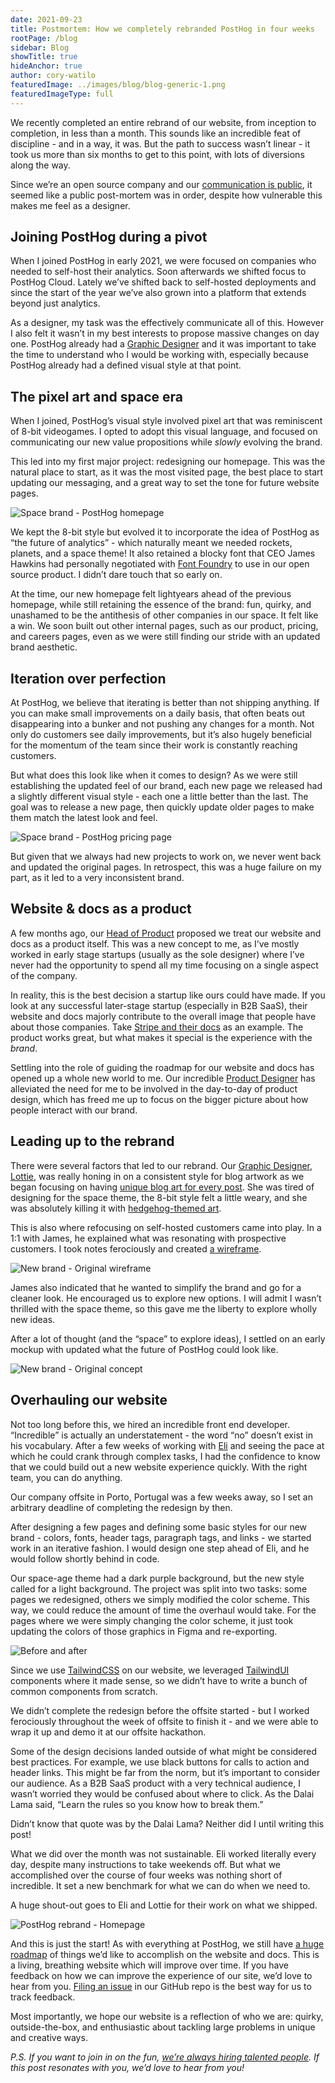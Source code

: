 ```yaml
---
date: 2021-09-23
title: Postmortem: How we completely rebranded PostHog in four weeks
rootPage: /blog
sidebar: Blog
showTitle: true
hideAnchor: true
author: cory-watilo
featuredImage: ../images/blog/blog-generic-1.png
featuredImageType: full
---
```

We recently completed an entire rebrand of our website, from inception to completion, in less than a month. This sounds like an incredible feat of discipline - and in a way, it was. But the path to success wasn’t linear - it took us more than six months to get to this point, with lots of diversions along the way.

Since we’re an open source company and our [communication is public](https://posthog.com/handbook/company/communication#public-by-default), it seemed like a public post-mortem was in order, despite how vulnerable this makes me feel as a designer.

## Joining PostHog during a pivot
When I joined PostHog in early 2021, we were focused on companies who needed to self-host their analytics. Soon afterwards we shifted focus to PostHog Cloud. Lately we’ve shifted back to self-hosted deployments and since the start of the year we’ve also grown into a platform that extends beyond just analytics.

As a designer, my task was the effectively communicate all of this. However I also felt it wasn’t in my best interests to propose massive changes on day one. PostHog already had a [Graphic Designer](https://posthog.com/handbook/company/team#lottie-coxon-graphic-designer) and it was important to take the time to understand who I would be working with, especially because PostHog already had a defined visual style at that point. 

## The pixel art and space era
When I joined, PostHog’s visual style involved pixel art that was reminiscent of 8-bit videogames. I opted to adopt this visual language, and focused on communicating our new value propositions while _slowly_ evolving the brand.

This led into my first major project: redesigning our homepage. This was the natural place to start, as it was the most visited page, the best place to start updating our messaging, and a great way to set the tone for future website pages.

![Space brand - PostHog homepage](../images/blog/brand-postmortem/space-brand-homepage.png)

We kept the 8-bit style but evolved it to incorporate the idea of PostHog as “the future of analytics” - which naturally meant we needed rockets, planets, and a space theme! It also retained a blocky font that CEO James Hawkins had personally negotiated with [Font Foundry](http://www.fontfoundry.com/) to use in our open source product. I didn’t dare touch that so early on.

At the time, our new homepage felt lightyears ahead of the previous homepage, while still retaining the essence of the brand: fun, quirky, and unashamed to be the antithesis of other companies in our space. It felt like a win.
We soon built out other internal pages, such as our product, pricing, and careers pages, even as we were still finding our stride with an updated brand aesthetic. 

## Iteration over perfection
At PostHog, we believe that iterating is better than not shipping anything. If you can make small improvements on a daily basis, that often beats out disappearing into a bunker and not pushing any changes for a month. Not only do customers see daily improvements, but it’s also hugely beneficial for the momentum of the team since their work is constantly reaching customers.

But what does this look like when it comes to design? As we were still establishing the updated feel of our brand, each new page we released had a slightly different visual style - each one a little better than the last. The goal was to release a new page, then quickly update older pages to make them match the latest look and feel.

![Space brand - PostHog pricing page](../images/blog/brand-postmortem/space-brand-pricing.png)
 
But given that we always had new projects to work on, we never went back and updated the original pages. In retrospect, this was a huge failure on my part, as it led to a very inconsistent brand.

## Website & docs as a product
A few months ago, our [Head of Product](https://posthog.com/handbook/company/team#marcus-hyett-head-of-product) proposed we treat our website and docs as a product itself. This was a new concept to me, as I’ve mostly worked in early stage startups (usually as the sole designer) where I’ve never had the opportunity to spend all my time focusing on a single aspect of the company.

In reality, this is the best decision a startup like ours could have made. If you look at any successful later-stage startup (especially in B2B SaaS), their website and docs majorly contribute to the overall image that people have about those companies. Take [Stripe and their docs](https://stripe.com/docs) as an example. The product works great, but what makes it special is the experience with the _brand_.

Settling into the role of guiding the roadmap for our website and docs has opened up a whole new world to me. Our incredible [Product Designer](https://posthog.com/handbook/company/team#chris-clark-product-designer) has alleviated the need for me to be involved in the day-to-day of product design, which has freed me up to focus on the bigger picture about how people interact with our brand.

## Leading up to the rebrand
There were several factors that led to our rebrand. Our [Graphic Designer, Lottie](https://posthog.com/handbook/company/team#lottie-coxon-graphic-designer), was really honing in on a consistent style for blog artwork as we began focusing on having [unique blog art for every post](https://posthog.com/blog). She was tired of designing for the space theme, the 8-bit style felt a little weary, and she was absolutely killing it with [hedgehog-themed art](https://posthog.com/media).

This is also where refocusing on self-hosted customers came into play. In a 1:1 with James, he explained what was resonating with prospective customers. I took notes ferociously and created [a wireframe](https://balsamiq.cloud/sd0i9zq/pxvojo4/r0A75).

![New brand - Original wireframe](../images/blog/brand-postmortem/new-brand-wireframe.png)

James also indicated that he wanted to simplify the brand and go for a cleaner look. He encouraged us to explore new options. I will admit I wasn’t thrilled with the space theme, so this gave me the liberty to explore wholly new ideas. 

After a lot of thought (and the “space” to explore ideas), I settled on an early mockup with updated what the future of PostHog could look like.

![New brand - Original concept](../images/blog/brand-postmortem/new-brand-concept.png)

## Overhauling our website
Not too long before this, we hired an incredible front end developer. “Incredible” is actually an understatement - the word “no” doesn’t exist in his vocabulary. After a few weeks of working with [Eli](https://posthog.com/handbook/company/team#eli-kinsey-front-end-developer) and seeing the pace at which he could crank through complex tasks, I had the confidence to know that we could build out a new website experience quickly. With the right team, you can do anything.

Our company offsite in Porto, Portugal was a few weeks away, so I set an arbitrary deadline of completing the redesign by then.

After designing a few pages and defining some basic styles for our new brand - colors, fonts, header tags, paragraph tags, and links - we started work in an iterative fashion. I would design one step ahead of Eli, and he would follow shortly behind in code.

Our space-age theme had a dark purple background, but the new style called for a light background. The project was split into two tasks: some pages we redesigned, others we simply modified the color scheme. This way, we could reduce the amount of time the overhaul would take. For the pages where we were simply changing the color scheme, it just took updating the colors of those graphics in Figma and re-exporting.

![Before and after](../images/blog/brand-postmortem/before-after.png)

Since we use [TailwindCSS](http://tailwindcss.com/) on our website, we leveraged [TailwindUI](https://tailwindui.com/) components where it made sense, so we didn’t have to write a bunch of common components from scratch.

We didn’t complete the redesign before the offsite started - but I worked ferociously throughout the week of offsite to finish it - and we were able to wrap it up and demo it at our offsite hackathon.

Some of the design decisions landed outside of what might be considered best practices. For example, we use black buttons for calls to action and header links. This might be far from the norm, but it’s important to consider our audience. As a B2B SaaS product with a very technical audience, I wasn’t worried they would be confused about where to click. As the Dalai Lama said, “Learn the rules so you know how to break them.” 

Didn’t know that quote was by the Dalai Lama? Neither did I until writing this post!

What we did over the month was not sustainable. Eli worked literally every day, despite many instructions to take weekends off. But what we accomplished over the course of four weeks was nothing short of incredible. It set a new benchmark for what we can do when we need to.

A huge shout-out goes to Eli and Lottie for their work on what we shipped.

![PostHog rebrand - Homepage](../images/blog/brand-postmortem/final-new-brand.png)

And this is just the start! As with everything at PostHog, we still have [a huge roadmap](https://docs.google.com/document/d/16tORGZcfazvWMSONd7MrKqFjh98RJcfDdqxtZfCFrGs/edit?usp=sharing) of things we’d like to accomplish on the website and docs. This is a living, breathing website which will improve over time. If you have feedback on how we can improve the experience of our site, we’d love to hear from you. [Filing an issue](https://github.com/posthog/posthog.com/issues) in our GitHub repo is the best way for us to track feedback.

Most importantly, we hope our website is a reflection of who we are: quirky, outside-the-box, and enthusiastic about tackling large problems in unique and creative ways.

*P.S. If you want to join in on the fun, [we’re always hiring talented people](https://posthog.com/careers). If this post resonates with you, we’d love to hear from you!*